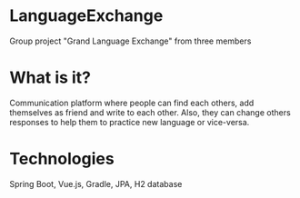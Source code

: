 # LanguageExchange
Group project "Grand Language Exchange" from three members

# What is it?
Communication platform where people can find each others, add themselves as friend and write to each other. Also, they can change others responses to help them to practice new language or vice-versa.

# Technologies
Spring Boot, Vue.js, Gradle, JPA, H2 database


